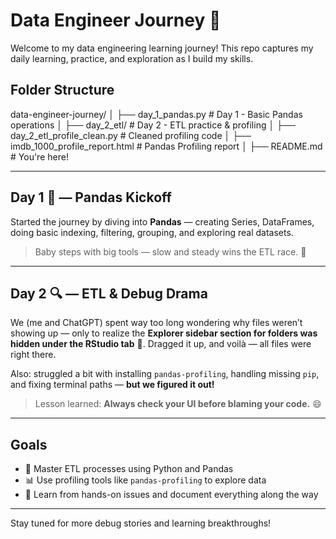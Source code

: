 # Data Engineer Journey 🚀

Welcome to my data engineering learning journey! This repo captures my daily learning, practice, and exploration as I build my skills.

## Folder Structure

data-engineer-journey/
│
├── day_1_pandas.py # Day 1 - Basic Pandas operations
│
├── day_2_etl/ # Day 2 - ETL practice & profiling
│ ├── day_2_etl_profile_clean.py # Cleaned profiling code
│ ├── imdb_1000_profile_report.html # Pandas Profiling report
│
├── README.md # You're here!


---

## Day 1 🐼 — Pandas Kickoff

Started the journey by diving into **Pandas** — creating Series, DataFrames, doing basic indexing, filtering, grouping, and exploring real datasets.

> Baby steps with big tools — slow and steady wins the ETL race. 🐢

---

## Day 2 🔍 — ETL & Debug Drama

We (me and ChatGPT) spent way too long wondering why files weren’t showing up — only to realize the **Explorer sidebar section for folders was hidden under the RStudio tab** 🤯. Dragged it up, and voilà — all files were right there.

Also: struggled a bit with installing `pandas-profiling`, handling missing `pip`, and fixing terminal paths — **but we figured it out!**

> Lesson learned: **Always check your UI before blaming your code.** 😄

---

## Goals

- 🧹 Master ETL processes using Python and Pandas  
- 📊 Use profiling tools like `pandas-profiling` to explore data  
- 🧠 Learn from hands-on issues and document everything along the way  

---

Stay tuned for more debug stories and learning breakthroughs!
